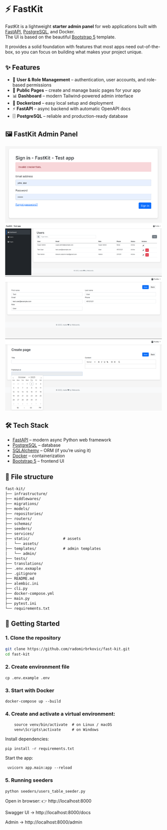 # ⚡ FastKit

FastKit is a lightweight **starter admin panel** for web applications built with [FastAPI](https://fastapi.tiangolo.com/), [PostgreSQL](https://www.postgresql.org/), and Docker.  
The UI is based on the beautiful [Bootstrap 5](https://getbootstrap.com/docs/5.0/getting-started/introduction/) template.  

It provides a solid foundation with features that most apps need out-of-the-box, so you can focus on building what makes your project unique.

## ✨ Features

- 🔐 **User & Role Management** – authentication, user accounts, and role-based permissions  
- 📄 **Public Pages** – create and manage basic pages for your app  
- 📊 **Dashboard** – modern Tailwind-powered admin interface  
- 🐳 **Dockerized** – easy local setup and deployment  
- ⚡ **FastAPI** – async backend with automatic OpenAPI docs  
- 🗄️ **PostgreSQL** – reliable and production-ready database  

## 🖼️ FastKit Admin Panel

![Login](static/assets/img/screenshots/login.png)
![Users](static/assets/img/screenshots/users.png)
![Edit user](static/assets/img/screenshots/edit-user.png)
![Create page](static/assets/img/screenshots/create-page.png)

## 🛠️ Tech Stack

- [FastAPI](https://fastapi.tiangolo.com/) – modern async Python web framework  
- [PostgreSQL](https://www.postgresql.org/) – database  
- [SQLAlchemy](https://www.sqlalchemy.org/) – ORM (if you’re using it)  
- [Docker](https://www.docker.com/) – containerization  
- [Bootstrap 5](https://getbootstrap.com/docs/5.0/getting-started/introduction/) – frontend UI

## 📁 File structure
```
fast-kit/
├── infrastructure/
├── middlewares/
├── migrations/
├── models/
├── repositories/
├── routers/
├── schemas/
├── seeders/
├── services/
├── static/               # assets
│   └── assets/
├── templates/            # admin templates
│   └── admin/
├── tests/
├── translations/
├── .env.exmaple
├── .gitignore
├── README.md
├── alembic.ini
├── cli.py
├── docker-compose.yml
├── main.py
├── pytest.ini
└── requirements.txt

```



## 🚀 Getting Started

### 1. Clone the repository
```bash
git clone https://github.com/radomirbrkovic/fast-kit.git
cd fast-kit
```

### 2. Create environment file
``` 
cp .env.example .env 
```


### 3. Start with Docker
``` 
docker-compose up --build 
```

### 4. Create and activate a virtual environment:

``` python3 -m venv venv
    source venv/bin/activate  # on Linux / macOS
    venv\Scripts\activate     # on Windows
```


Install dependencies:
```
pip install -r requirements.txt
```

Start the app:
```
 uvicorn app.main:app --reload
  ```

### 5. Running seeders 

``` 
python seeders/users_table_seeder.py
 ```

Open in browser:
👉 http://localhost:8000

Swagger UI → http://localhost:8000/docs

Admin → http://localhost:8000/admin

